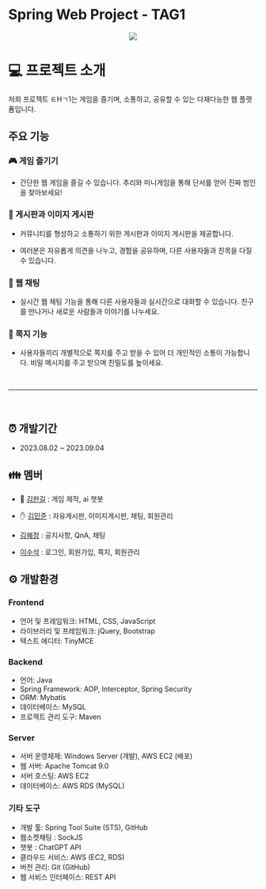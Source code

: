 # Spring Web Project - TAG1

<p align="center"> <img src="https://github.com/m1njunK/final_project/assets/137128412/5329b78e-8ed7-46d9-b51b-df4cc4a0a1c8"> </p>

# :computer: 프로젝트 소개
저희 프로젝트 ㅌHㄱ1는 게임을 즐기며, 소통하고, 공유할 수 있는 다재다능한 웹 플랫폼입니다.

## 주요 기능

### 🎮 게임 즐기기
- 간단한 웹 게임을 즐길 수 있습니다. 추리와 미니게임을 통해 단서를 얻어 진짜 범인을 찾아보세요!

### 💬 게시판과 이미지 게시판
- 커뮤니티를 형성하고 소통하기 위한 게시판과 이미지 게시판을 제공합니다. 

- 여러분은 자유롭게 의견을 나누고, 경험을 공유하며, 다른 사용자들과 친목을 다질 수 있습니다.

### 💬 웹 채팅
- 실시간 웹 채팅 기능을 통해 다른 사용자들과 실시간으로 대화할 수 있습니다. 친구를 만나거나 새로운 사람들과 이야기를 나누세요.

### 💌 쪽지 기능
- 사용자들끼리 개별적으로 쪽지를 주고 받을 수 있어 더 개인적인 소통이 가능합니다. 비밀 메시지를 주고 받으며 친밀도를 높이세요.
 
<br>

---

<br>

## :alarm_clock: 개발기간
* 2023.08.02 ~ 2023.09.04

## :family: 멤버

- 👑 [김판길](https://github.com/pangilK) : 게임 제작, ai 챗봇

- ✋ [김민준](https://github.com/m1njunK) : 자유게시판, 이미지게시판, 채팅, 회원관리

- [김혜정](https://github.com/hyejeongspace) : 공지사항, QnA, 채팅

- [이수석](https://github.com/smetmoney) : 로그인, 회원가입, 쪽지, 회원관리

## :gear: 개발환경

### Frontend
- 언어 및 프레임워크: HTML, CSS, JavaScript
- 라이브러리 및 프레임워크: jQuery, Bootstrap
- 텍스트 에디터: TinyMCE

### Backend
- 언어: Java
- Spring Framework: AOP, Interceptor, Spring Security
- ORM: Mybatis
- 데이터베이스: MySQL
- 프로젝트 관리 도구: Maven

### Server
- 서버 운영체제: Windows Server (개발), AWS EC2 (배포)
- 웹 서버: Apache Tomcat 9.0 
- 서버 호스팅: AWS EC2
- 데이터베이스: AWS RDS (MySQL)

### 기타 도구
- 개발 툴: Spring Tool Suite (STS), GitHub
- 웹소켓채팅 : SockJS
- 챗봇 : ChatGPT API
- 클라우드 서비스: AWS (EC2, RDS)
- 버전 관리: Git (GitHub)
- 웹 서비스 인터페이스: REST API






